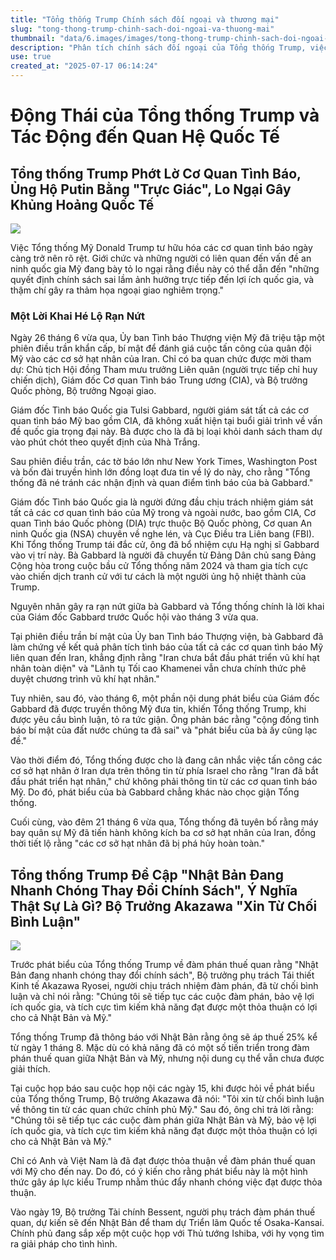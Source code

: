 ```yaml
---
title: "Tổng thống Trump Chính sách đối ngoại và thương mại"
slug: "tong-thong-trump-chinh-sach-doi-ngoai-va-thuong-mai"
thumbnail: "data/6.images/images/tong-thong-trump-chinh-sach-doi-ngoai-va-thuong-mai.webp"
description: "Phân tích chính sách đối ngoại của Tổng thống Trump, việc ông phớt lờ thông tin tình báo và tác động quốc tế. Bài viết cũng đề cập đàm phán thương mại Mỹ Nhật, trong đó Việt Nam được nhắc đến."
use: true
created_at: "2025-07-17 06:14:24"
---
```


# Động Thái của Tổng thống Trump và Tác Động đến Quan Hệ Quốc Tế

## Tổng thống Trump Phớt Lờ Cơ Quan Tình Báo, Ủng Hộ Putin Bằng "Trực Giác", Lo Ngại Gây Khủng Hoảng Quốc Tế

![](/images/20250717-00138280-wedge-000-1-view.webp)

Việc Tổng thống Mỹ Donald Trump tư hữu hóa các cơ quan tình báo ngày càng trở nên rõ rệt. Giới chức và những người có liên quan đến vấn đề an ninh quốc gia Mỹ đang bày tỏ lo ngại rằng điều này có thể dẫn đến "những quyết định chính sách sai lầm ảnh hưởng trực tiếp đến lợi ích quốc gia, và thậm chí gây ra thảm họa ngoại giao nghiêm trọng."

### Một Lời Khai Hé Lộ Rạn Nứt

Ngày 26 tháng 6 vừa qua, Ủy ban Tình báo Thượng viện Mỹ đã triệu tập một phiên điều trần khẩn cấp, bí mật để đánh giá cuộc tấn công của quân đội Mỹ vào các cơ sở hạt nhân của Iran. Chỉ có ba quan chức được mời tham dự: Chủ tịch Hội đồng Tham mưu trưởng Liên quân (người trực tiếp chỉ huy chiến dịch), Giám đốc Cơ quan Tình báo Trung ương (CIA), và Bộ trưởng Quốc phòng, Bộ trưởng Ngoại giao.

Giám đốc Tình báo Quốc gia Tulsi Gabbard, người giám sát tất cả các cơ quan tình báo Mỹ bao gồm CIA, đã không xuất hiện tại buổi giải trình về vấn đề quốc gia trọng đại này. Bà được cho là đã bị loại khỏi danh sách tham dự vào phút chót theo quyết định của Nhà Trắng.

Sau phiên điều trần, các tờ báo lớn như New York Times, Washington Post và bốn đài truyền hình lớn đồng loạt đưa tin về lý do này, cho rằng "Tổng thống đã né tránh các nhận định và quan điểm tình báo của bà Gabbard."

Giám đốc Tình báo Quốc gia là người đứng đầu chịu trách nhiệm giám sát tất cả các cơ quan tình báo của Mỹ trong và ngoài nước, bao gồm CIA, Cơ quan Tình báo Quốc phòng (DIA) trực thuộc Bộ Quốc phòng, Cơ quan An ninh Quốc gia (NSA) chuyên về nghe lén, và Cục Điều tra Liên bang (FBI). Khi Tổng thống Trump tái đắc cử, ông đã bổ nhiệm cựu Hạ nghị sĩ Gabbard vào vị trí này. Bà Gabbard là người đã chuyển từ Đảng Dân chủ sang Đảng Cộng hòa trong cuộc bầu cử Tổng thống năm 2024 và tham gia tích cực vào chiến dịch tranh cử với tư cách là một người ủng hộ nhiệt thành của Trump.

Nguyên nhân gây ra rạn nứt giữa bà Gabbard và Tổng thống chính là lời khai của Giám đốc Gabbard trước Quốc hội vào tháng 3 vừa qua.

Tại phiên điều trần bí mật của Ủy ban Tình báo Thượng viện, bà Gabbard đã làm chứng về kết quả phân tích tình báo của tất cả các cơ quan tình báo Mỹ liên quan đến Iran, khẳng định rằng "Iran chưa bắt đầu phát triển vũ khí hạt nhân toàn diện" và "Lãnh tụ Tối cao Khamenei vẫn chưa chính thức phê duyệt chương trình vũ khí hạt nhân."

Tuy nhiên, sau đó, vào tháng 6, một phần nội dung phát biểu của Giám đốc Gabbard đã được truyền thông Mỹ đưa tin, khiến Tổng thống Trump, khi được yêu cầu bình luận, tỏ ra tức giận. Ông phản bác rằng "cộng đồng tình báo bí mật của đất nước chúng ta đã sai" và "phát biểu của bà ấy cũng lạc đề."

Vào thời điểm đó, Tổng thống được cho là đang cân nhắc việc tấn công các cơ sở hạt nhân ở Iran dựa trên thông tin từ phía Israel cho rằng "Iran đã bắt đầu phát triển hạt nhân," chứ không phải thông tin từ các cơ quan tình báo Mỹ. Do đó, phát biểu của bà Gabbard chẳng khác nào chọc giận Tổng thống.

Cuối cùng, vào đêm 21 tháng 6 vừa qua, Tổng thống đã tuyên bố rằng máy bay quân sự Mỹ đã tiến hành không kích ba cơ sở hạt nhân của Iran, đồng thời tiết lộ rằng "các cơ sở hạt nhân đã bị phá hủy hoàn toàn."

## Tổng thống Trump Đề Cập "Nhật Bản Đang Nhanh Chóng Thay Đổi Chính Sách", Ý Nghĩa Thật Sự Là Gì? Bộ Trưởng Akazawa "Xin Từ Chối Bình Luận"

![](/images/20250716-22050187-bss-000-1-view.webp)

Trước phát biểu của Tổng thống Trump về đàm phán thuế quan rằng "Nhật Bản đang nhanh chóng thay đổi chính sách", Bộ trưởng phụ trách Tái thiết Kinh tế Akazawa Ryosei, người chịu trách nhiệm đàm phán, đã từ chối bình luận và chỉ nói rằng: "Chúng tôi sẽ tiếp tục các cuộc đàm phán, bảo vệ lợi ích quốc gia, và tích cực tìm kiếm khả năng đạt được một thỏa thuận có lợi cho cả Nhật Bản và Mỹ."

Tổng thống Trump đã thông báo với Nhật Bản rằng ông sẽ áp thuế 25% kể từ ngày 1 tháng 8. Mặc dù có khả năng đã có một số tiến triển trong đàm phán thuế quan giữa Nhật Bản và Mỹ, nhưng nội dung cụ thể vẫn chưa được giải thích.

Tại cuộc họp báo sau cuộc họp nội các ngày 15, khi được hỏi về phát biểu của Tổng thống Trump, Bộ trưởng Akazawa đã nói: "Tôi xin từ chối bình luận về thông tin từ các quan chức chính phủ Mỹ." Sau đó, ông chỉ trả lời rằng: "Chúng tôi sẽ tiếp tục các cuộc đàm phán giữa Nhật Bản và Mỹ, bảo vệ lợi ích quốc gia, và tích cực tìm kiếm khả năng đạt được một thỏa thuận có lợi cho cả Nhật Bản và Mỹ."

Chỉ có Anh và Việt Nam là đã đạt được thỏa thuận về đàm phán thuế quan với Mỹ cho đến nay. Do đó, có ý kiến cho rằng phát biểu này là một hình thức gây áp lực kiểu Trump nhằm thúc đẩy nhanh chóng việc đạt được thỏa thuận.

Vào ngày 19, Bộ trưởng Tài chính Bessent, người phụ trách đàm phán thuế quan, dự kiến sẽ đến Nhật Bản để tham dự Triển lãm Quốc tế Osaka-Kansai. Chính phủ đang sắp xếp một cuộc họp với Thủ tướng Ishiba, với hy vọng tìm ra giải pháp cho tình hình.